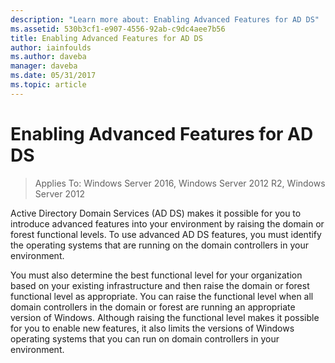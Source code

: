 ```yaml
---
description: "Learn more about: Enabling Advanced Features for AD DS"
ms.assetid: 530b3cf1-e907-4556-92ab-c9dc4aee7b56
title: Enabling Advanced Features for AD DS
author: iainfoulds
ms.author: daveba
manager: daveba
ms.date: 05/31/2017
ms.topic: article
---
```


# Enabling Advanced Features for AD DS

>Applies To: Windows Server 2016, Windows Server 2012 R2, Windows Server 2012

Active Directory Domain Services (AD DS) makes it possible for you to introduce advanced features into your environment by raising the domain or forest functional levels. To use advanced AD DS features, you must identify the operating systems that are running on the domain controllers in your environment.

You must also determine the best functional level for your organization based on your existing infrastructure and then raise the domain or forest functional level as appropriate. You can raise the functional level when all domain controllers in the domain or forest are running an appropriate version of Windows. Although raising the functional level makes it possible for you to enable new features, it also limits the versions of Windows operating systems that you can run on domain controllers in your environment.




